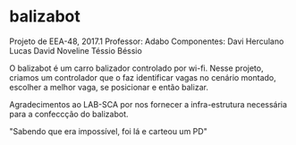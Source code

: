 # balizabot
Projeto de EEA-48, 2017.1
Professor: Adabo
Componentes:
	Davi Herculano
	Lucas David Noveline
	Téssio Béssio

O balizabot é um carro balizador controlado por wi-fi. Nesse projeto, criamos um controlador
que o faz identificar vagas no cenário montado, escolher a melhor vaga, se posicionar e então balizar.

Agradecimentos ao LAB-SCA por nos fornecer a infra-estrutura necessária para a confeccção do balizabot.

"Sabendo que era impossível, foi lá e carteou um PD"
